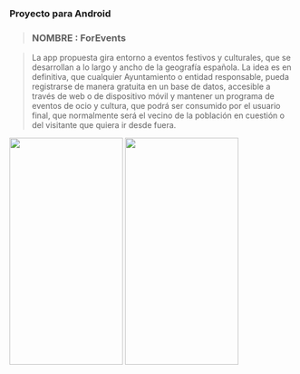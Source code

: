### **Proyecto para Android**> ### **NOMBRE** :  **ForEvents**>  La app propuesta gira entorno a eventos festivos y culturales, que se desarrollan a lo largo y ancho de la geografía española. La idea es en definitiva, que cualquier Ayuntamiento o entidad responsable, pueda registrarse de manera gratuita en un base de datos, accesible a través de web o de dispositivo móvil y mantener un programa de eventos de ocio y cultura, que podrá ser consumido por el usuario final, que normalmente será el vecino de la población en cuestión o del visitante que quiera ir desde fuera. <img src="https://github.com/ARFEGA/ForEventsAndroid/blob/master/video/login.gif" width="200" height="400" /><img src="https://github.com/ARFEGA/ForEventsAndroid/blob/master/video/2_configuration_search.gif" width="200" height="400" />